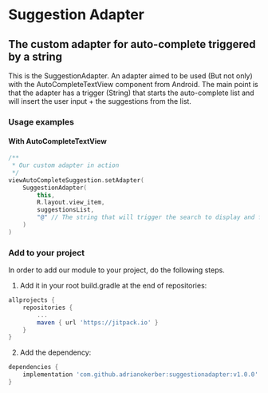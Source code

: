 # Suggestion Adapter
## The custom adapter for auto-complete triggered by a string

This is the SuggestionAdapter. An adapter aimed to be used (But not only) with the AutoCompleteTextView component from Android.
The main point is that the adapter has a trigger (String) that starts the auto-complete list and will insert the user input + the suggestions from the list.

### Usage examples

#### With AutoCompleteTextView

```kotlin
/**
 * Our custom adapter in action
 */
viewAutoCompleteSuggestion.setAdapter(
    SuggestionAdapter(
        this,
        R.layout.view_item,
        suggestionsList,
        "@" // The string that will trigger the search to display and filter the options
    )
)
```

### Add to your project

In order to add our module to your project, do the following steps.

1. Add it in your root build.gradle at the end of repositories:

```groovy
allprojects {
    repositories {
        ...
        maven { url 'https://jitpack.io' }
    }
}
```

2. Add the dependency:

```groovy
dependencies {
    implementation 'com.github.adrianokerber:suggestionadapter:v1.0.0'
}
```
